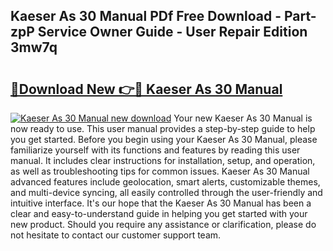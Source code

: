 ## Kaeser As 30 Manual PDf Free Download - Part-zpP Service Owner Guide - User Repair Edition 3mw7q

# <h2><a href="http://bc37017.oget.top/?id=Kaeser+As+30+Manual">🔗Download New 👉🔴 Kaeser As 30 Manual</a></h2>

[![Kaeser As 30 Manual new download](https://i.imgur.com/5g1atiW.png)](http://bc37017.oget.top/?id=Kaeser+As+30+Manual)
Your new Kaeser As 30 Manual is now ready to use. This user manual provides a step-by-step guide to help you get started. Before you begin using your Kaeser As 30 Manual, please familiarize yourself with its functions and features by reading this user manual. It includes clear instructions for installation, setup, and operation, as well as troubleshooting tips for common issues. Kaeser As 30 Manual advanced features include geolocation, smart alerts, customizable themes, and multi-device syncing, all easily controlled through the user-friendly and intuitive interface. It's our hope that the Kaeser As 30 Manual has been a clear and easy-to-understand guide in helping you get started with your new product. Should you require any assistance or clarification, please do not hesitate to contact our customer support team.
